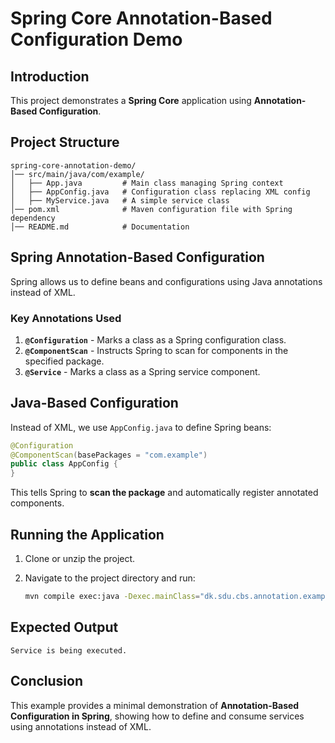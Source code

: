 # Spring Core Annotation-Based Configuration Demo

## Introduction

This project demonstrates a **Spring Core** application using **Annotation-Based Configuration**.

## Project Structure

```
spring-core-annotation-demo/
│── src/main/java/com/example/
│   ├── App.java         # Main class managing Spring context
│   ├── AppConfig.java   # Configuration class replacing XML config
│   ├── MyService.java   # A simple service class
│── pom.xml              # Maven configuration file with Spring dependency
│── README.md            # Documentation
```

## Spring Annotation-Based Configuration

Spring allows us to define beans and configurations using Java annotations instead of XML.

### Key Annotations Used

1. **`@Configuration`** - Marks a class as a Spring configuration class.
2. **`@ComponentScan`** - Instructs Spring to scan for components in the specified package.
3. **`@Service`** - Marks a class as a Spring service component.

## Java-Based Configuration

Instead of XML, we use `AppConfig.java` to define Spring beans:

```java
@Configuration
@ComponentScan(basePackages = "com.example")
public class AppConfig {
}
```

This tells Spring to **scan the package** and automatically register annotated components.

## Running the Application

1. Clone or unzip the project.
2. Navigate to the project directory and run:

   ```sh
   mvn compile exec:java -Dexec.mainClass="dk.sdu.cbs.annotation.example.App"
   ```

## Expected Output

```
Service is being executed.
```

## Conclusion

This example provides a minimal demonstration of **Annotation-Based Configuration in Spring**, showing how to define and consume services using annotations instead of XML.
